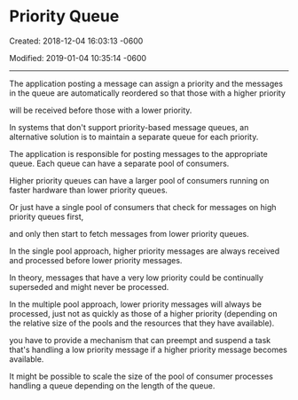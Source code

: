 # Priority Queue

Created: 2018-12-04 16:03:13 -0600

Modified: 2019-01-04 10:35:14 -0600

---

The application posting a message can assign a priority and the messages in the queue are automatically reordered so that those with a higher priority

will be received before those with a lower priority.





In systems that don't support priority-based message queues, an alternative solution is to maintain a separate queue for each priority.



The application is responsible for posting messages to the appropriate queue. Each queue can have a separate pool of consumers.



Higher priority queues can have a larger pool of consumers running on faster hardware than lower priority queues.





Or just have a single pool of consumers that check for messages on high priority queues first,

and only then start to fetch messages from lower priority queues.





In the single pool approach, higher priority messages are always received and processed before lower priority messages.



In theory, messages that have a very low priority could be continually superseded and might never be processed.



In the multiple pool approach, lower priority messages will always be processed, just not as quickly as those of a higher priority (depending on the relative size of the pools and the resources that they have available).





you have to provide a mechanism that can preempt and suspend a task that's handling a low priority message if a higher priority message becomes available.





It might be possible to scale the size of the pool of consumer processes handling a queue depending on the length of the queue.

